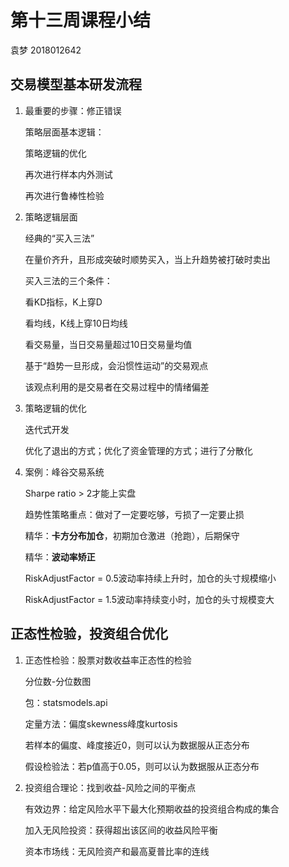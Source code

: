 # 第十三周课程小结

袁梦 2018012642

## 交易模型基本研发流程

1. 最重要的步骤：修正错误

   策略层面基本逻辑：

   策略逻辑的优化

   再次进行样本内外测试

   再次进行鲁棒性检验

2. 策略逻辑层面

   经典的“买入三法”

   在量价齐升，且形成突破时顺势买入，当上升趋势被打破时卖出

   买入三法的三个条件：

   看KD指标，K上穿D

   看均线，K线上穿10日均线

   看交易量，当日交易量超过10日交易量均值

   基于“趋势一旦形成，会沿惯性运动”的交易观点

   该观点利用的是交易者在交易过程中的情绪偏差

3. 策略逻辑的优化

   迭代式开发

   优化了退出的方式；优化了资金管理的方式；进行了分散化

4. 案例：峰谷交易系统

   Sharpe ratio > 2才能上实盘

   趋势性策略重点：做对了一定要吃够，亏损了一定要止损

   精华：**卡方分布加仓**，初期加仓激进（抢跑），后期保守

   精华：**波动率矫正**

   RiskAdjustFactor = 0.5波动率持续上升时，加仓的头寸规模缩小

   RiskAdjustFactor = 1.5波动率持续变小时，加仓的头寸规模变大

## 正态性检验，投资组合优化

1. 正态性检验：股票对数收益率正态性的检验

   分位数-分位数图

   包：statsmodels.api

   定量方法：偏度skewness峰度kurtosis

   若样本的偏度、峰度接近0，则可以认为数据服从正态分布

   假设检验法：若p值高于0.05，则可以认为数据服从正态分布

2. 投资组合理论：找到收益-风险之间的平衡点

   有效边界：给定风险水平下最大化预期收益的投资组合构成的集合
   
   加入无风险投资：获得超出该区间的收益风险平衡
   
   资本市场线：无风险资产和最高夏普比率的连线
   
   